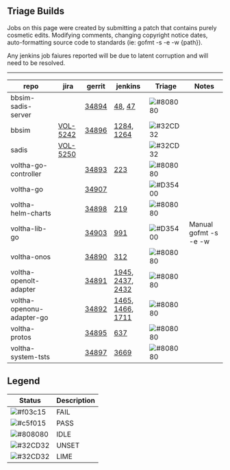 
Triage Builds
-------------

Jobs on this page were created by submitting a patch that contains purely
cosmetic edits.  Modifying comments, changing copyright notice dates,
auto-formatting source code to standards (ie: gofmt -s -e -w {path}).

Any jenkins job faiures reported will be due to latent corruption and
will need to be resolved.

---

| repo  | jira | gerrit             | jenkins | Triage | Notes               |
| ----- | ---- | ------------------ | ------- | ------ | --------------------|
| bbsim-sadis-server |  | [34894](https://gerrit.opencord.org/c/bbsim-sadis-server/+/34894) | [48](https://jenkins.opencord.org/job/verify_bbsim-sadis-server_unit-test/48), [47](https://jenkins.opencord.org/job/verify_bbsim-sadis-server_sanity-test/47) | ![#808080](https://placehold.co/15x15/808080/808080.png) |  |
| bbsim | [VOL-5242](https://jira.opencord.org/browse/VOL-5242) | [34896](https://gerrit.opencord.org/c/bbsim/+/34896) | [1284](https://jenkins.opencord.org/job/verify_bbsim_unit-test/1284/console), [1264](https://jenkins.opencord.org/job/verify_bbsim_sanity-test/1264/console) | ![#32CD32](https://placehold.co/15x15/633974/633974.png) |  |
| sadis | [VOL-5250](https://jira.opencord.org/browse/VOL-5250) |  |  | ![#32CD32](https://placehold.co/15x15/633974/633974.png) |  |
| voltha-go-controller |  | [34893](https://gerrit.opencord.org/c/voltha-go-controller/+/34893) | [223](https://jenkins.opencord.org/job/verify_voltha-go-controller_unit-test/223) | ![#808080](https://placehold.co/15x15/808080/808080.png) |  |
| voltha-go |  | [34907](https://gerrit.opencord.org/c/voltha-go/+/34907) |  | ![#D35400](https://placehold.co/15x15/D35400/D35400.png) |  |
| voltha-helm-charts |  | [34898](https://gerrit.opencord.org/c/voltha-helm-charts/+/34898) | [219](https://jenkins.opencord.org/job/tag-check_voltha-helm-charts/219/console) | ![#808080](https://placehold.co/15x15/808080/808080.png) |  |
| voltha-lib-go |  | [34903](https://gerrit.opencord.org/c/voltha-lib-go/+/34903) | [991](https://jenkins.opencord.org/job/verify_voltha-lib-go_unit-test/991/console) | ![#D35400](https://placehold.co/15x15/D35400/D35400.png) | Manual gofmt -s -e -w |
| voltha-onos |  | [34890](https://gerrit.opencord.org/c/voltha-onos/+/34890) | [312](https://jenkins.opencord.org/job/verify_voltha-onos_sanity-test/312) | ![#808080](https://placehold.co/15x15/808080/808080.png) |  |
| voltha-openolt-adapter |  | [34891](https://gerrit.opencord.org/c/voltha-openolt-adapter/+/34891) | [1945](https://jenkins.opencord.org/job/verify_voltha-openolt-adapter_sanity-test/1945), [2437](https://jenkins.opencord.org/job/verify_voltha-openolt-adapter_unit-test-lint/2437), [2432](https://jenkins.opencord.org/job/verify_voltha-openolt-adapter_unit-test-tests/2432) | ![#808080](https://placehold.co/15x15/808080/808080.png) |  |
| voltha-openonu-adapter-go |  | [34892](https://gerrit.opencord.org/c/voltha-openonu-adapter-go/+/34892) | [1465](https://jenkins.opencord.org/job/verify_voltha-openonu-adapter-go_unit-test-tests/1465), [1466](https://jenkins.opencord.org/job/verify_voltha-openonu-adapter-go_unit-test-lint/1466), [1711](https://jenkins.opencord.org/job/verify_voltha-openonu-adapter-go_sanity-test/1711) | ![#808080](https://placehold.co/15x15/808080/808080.png) |  |
| voltha-protos |  | [34895](https://gerrit.opencord.org/c/voltha-protos/+/34895) | [637](https://jenkins.opencord.org/job/verify_voltha-protos_unit-test/637/console) | ![#808080](https://placehold.co/15x15/808080/808080.png) |  |
| voltha-system-tsts |  | [34897](https://gerrit.opencord.org/c/voltha-system-tests/+/34897) | [3669](https://jenkins.opencord.org/job/verify_voltha-system-tests_sanity-test/3669/console) | ![#808080](https://placehold.co/15x15/808080/808080.png) |  |

Legend
------

| Status | Description |
| ------ | ------------------------------------------------------  |
| ![#f03c15](https://placehold.co/15x15/f03c15/f03c15.png) | FAIL  |
| ![#c5f015](https://placehold.co/15x15/c5f015/c5f015.png) | PASS  |
| ![#808080](https://placehold.co/15x15/808080/808080.png) | IDLE  |
| ![#32CD32](https://placehold.co/15x15/633974/633974.png) | UNSET |
| ![#32CD32](https://placehold.co/15x15/32CD32/32CD32.png) | LIME |
